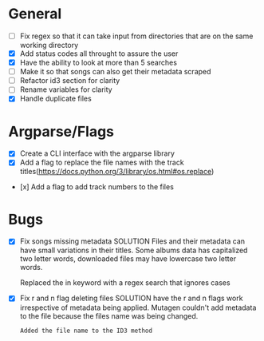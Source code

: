 # General
- [ ] Fix regex so that it can take input from directories that are on the same working directory
- [x] Add status codes all throught to assure the user
- [x] Have the ability to look at more than 5 searches
- [ ] Make it so that songs can also get their metadata scraped
- [ ] Refactor id3 section for clarity
- [ ] Rename variables for clarity
- [x] Handle duplicate files

# Argparse/Flags
- [x] Create a CLI interface with the argparse library
- [x] Add a flag to replace the file names with the track titles(https://docs.python.org/3/library/os.html#os.replace)
-    [x] Add a flag to add track numbers to the files

# Bugs
- [x] Fix songs missing metadata
     SOLUTION Files and their metadata  can have small
     variations in their titles. Some albums data has capitalized
     two letter words, downloaded files may have lowercase two
     letter words.

     Replaced the in keyword with a regex search that ignores cases

- [x] Fix r and n flag deleting files
      SOLUTION have the r and n flags work irrespective of metadata
      being applied. Mutagen couldn't add metadata to the file because
      the files name was being changed.

      Added the file name to the ID3 method


